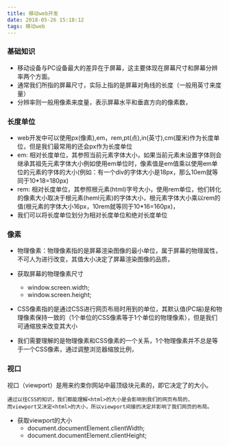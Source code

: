 ```yaml
---
title: 移动web开发
date: 2018-05-26 15:18:12
tags: 移动web
---
```


### 基础知识

- 移动设备与PC设备最大的差异在于屏幕，这主要体现在屏幕尺寸和屏幕分辨率两个方面。
 - 通常我们所指的屏幕尺寸，实际上指的是屏幕对角线的长度（一般用英寸来度量）
 - 分辨率则一般用像素来度量，表示屏幕水平和垂直方向的像素数，


<!-- more -->

### 长度单位
 - web开发中可以使用px(像素),em，rem,pt(点),in(英寸),cm(厘米)作为长度单位，但是我们最常用的还会px作为长度单位
  - em: 相对长度单位，其参照当前元素字体大小，如果当前元素未设置字体则会继承其祖先元素字体大小例如使用em单位时，像素值是em值乘以使用em单位的元素的字体的大小(例如：有一个div的字体大小是18px，那么10em就等同于10*18=180px)
  - rem: 相对长度单位，其参照根元素(html)字号大小，使用rem单位，他们转化的像素大小取决于根元素(heml元素)的字体大小，根元素字体大小乘以rem的值(根元素的字体大小16px，10rem就等同于10*16=160px)，
 - 我们可以将长度单位划分为相对长度单位和绝对长度单位

### 像素

 - 物理像素：物理像素指的是屏幕渲染图像的最小单位，属于屏幕的物理属性，不可人为进行改变，其值大小决定了屏幕渲染图像的品质，
  - 获取屏幕的物理像素尺寸
	 - window.screen.width;
	 - window.screen.height;

 - CSS像素指的是通过CSS进行网页布局时用到的单位，其默认值(PC端)是和物理像素保持一致的（1个单位的CSS像素等于1个单位的物理像素），但是我们可通缩放来改变其大小
 - 我们需要理解的是物理像素和CSS像素的一个关系，1个物理像素并不总是等于一个CSS像素，通过调整浏览器缩放比例，

### 视口

视口（viewport）是用来约束你网站中最顶级块元素<html>的，即它决定了<html>的大小。

	通过以往CSS的知识，我们都能理解<html>的大小是会影响到我们的网页布局的，
	而viewport又决定<html>的大小，所以viewport间接的决定并影响了我们网页的布局。

- 获取viewport的大小
  - document.documentElement.clientWidth;
  - document.documentElement.clientHeight;
